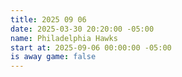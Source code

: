 ```yaml
---
title: 2025 09 06
date: 2025-03-30 20:20:00 -05:00
name: Philadelphia Hawks
start at: 2025-09-06 00:00:00 -05:00
is away game: false
---
```


